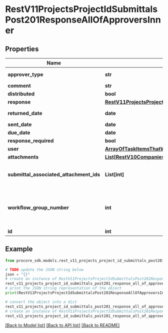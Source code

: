 # RestV11ProjectsProjectIdSubmittalsPost201ResponseAllOfApproversInner


## Properties

Name | Type | Description | Notes
------------ | ------------- | ------------- | -------------
**approver_type** | **str** | Role of Approver | [optional] 
**comment** | **str** |  | [optional] 
**distributed** | **bool** |  | [optional] 
**response** | [**RestV11ProjectsProjectIdSubmittalsGet200ResponseInnerApproversInnerResponse**](RestV11ProjectsProjectIdSubmittalsGet200ResponseInnerApproversInnerResponse.md) |  | [optional] 
**returned_date** | **date** | Returned Date | [optional] 
**sent_date** | **date** | Sent Date | [optional] 
**due_date** | **date** | Due Date | [optional] 
**response_required** | **bool** |  | [optional] 
**user** | [**ArrayOfTaskItemsThatWereSentOutInnerAllOfAssignee**](ArrayOfTaskItemsThatWereSentOutInnerAllOfAssignee.md) |  | [optional] 
**attachments** | [**List[RestV10CompaniesCompanyIdWorkflowPermanentLogsGet200ResponseInnerAttachmentsInner]**](RestV10CompaniesCompanyIdWorkflowPermanentLogsGet200ResponseInnerAttachmentsInner.md) | Attachments | [optional] 
**submittal_associated_attachment_ids** | **List[int]** | Submittal Associated Attachment IDs | [optional] 
**workflow_group_number** | **int** | The step in the workflow that the approver is on | [optional] 
**id** | **int** | ID | [optional] 

## Example

```python
from procore_sdk.models.rest_v11_projects_project_id_submittals_post201_response_all_of_approvers_inner import RestV11ProjectsProjectIdSubmittalsPost201ResponseAllOfApproversInner

# TODO update the JSON string below
json = "{}"
# create an instance of RestV11ProjectsProjectIdSubmittalsPost201ResponseAllOfApproversInner from a JSON string
rest_v11_projects_project_id_submittals_post201_response_all_of_approvers_inner_instance = RestV11ProjectsProjectIdSubmittalsPost201ResponseAllOfApproversInner.from_json(json)
# print the JSON string representation of the object
print(RestV11ProjectsProjectIdSubmittalsPost201ResponseAllOfApproversInner.to_json())

# convert the object into a dict
rest_v11_projects_project_id_submittals_post201_response_all_of_approvers_inner_dict = rest_v11_projects_project_id_submittals_post201_response_all_of_approvers_inner_instance.to_dict()
# create an instance of RestV11ProjectsProjectIdSubmittalsPost201ResponseAllOfApproversInner from a dict
rest_v11_projects_project_id_submittals_post201_response_all_of_approvers_inner_from_dict = RestV11ProjectsProjectIdSubmittalsPost201ResponseAllOfApproversInner.from_dict(rest_v11_projects_project_id_submittals_post201_response_all_of_approvers_inner_dict)
```
[[Back to Model list]](../README.md#documentation-for-models) [[Back to API list]](../README.md#documentation-for-api-endpoints) [[Back to README]](../README.md)


